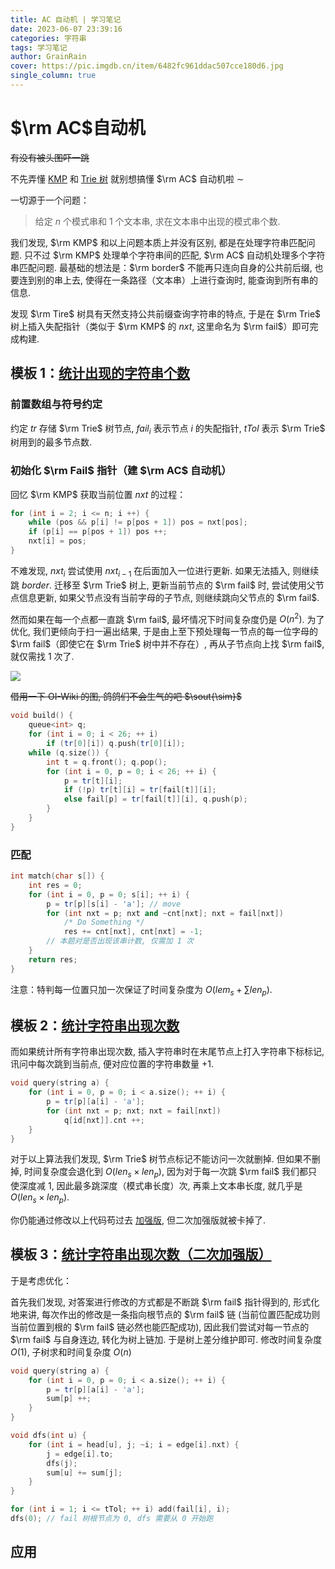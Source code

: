 ```yaml
---
title: AC 自动机 | 学习笔记
date: 2023-06-07 23:39:16
categories: 字符串
tags: 学习笔记
author: GrainRain
cover: https://pic.imgdb.cn/item/6482fc961ddac507cce180d6.jpg
single_column: true
---
```


# $\rm AC$自动机

~~有没有被头图吓一跳~~

不先弄懂 [KMP](https://grainrain.site/KMP/) 和 [Trie 树](https://grainrain.site/Trie/) 就别想搞懂 $\rm AC$ 自动机啦 $\sim$

一切源于一个问题：

> 给定 $n$ 个模式串和 $1$ 个文本串, 求在文本串中出现的模式串个数. 

我们发现, $\rm KMP$ 和以上问题本质上并没有区别, 都是在处理字符串匹配问题. 只不过 $\rm KMP$ 处理单个字符串间的匹配, $\rm AC$ 自动机处理多个字符串匹配问题. 最基础的想法是：$\rm border$ 不能再只连向自身的公共前后缀, 也要连到别的串上去, 使得在一条路径（文本串）上进行查询时, 能查询到所有串的信息. 

发现 $\rm Tire$ 树具有天然支持公共前缀查询字符串的特点, 于是在 $\rm Trie$ 树上插入失配指针（类似于 $\rm KMP$ 的 $nxt$, 这里命名为 $\rm fail$）即可完成构建. 

## 模板 $1$：[统计出现的字符串个数](https://www.luogu.com.cn/problem/P3808)

### 前置数组与符号约定

约定 $tr$ 存储 $\rm Trie$ 树节点, $fail_i$ 表示节点 $i$ 的失配指针, $tTol$ 表示 $\rm Trie$ 树用到的最多节点数. 

### 初始化 $\rm Fail$ 指针（建 $\rm AC$ 自动机）

回忆 $\rm KMP$ 获取当前位置 $nxt$ 的过程：

```cpp
for (int i = 2; i <= n; i ++) {
	while (pos && p[i] != p[pos + 1]) pos = nxt[pos];
	if (p[i] == p[pos + 1]) pos ++;
	nxt[i] = pos;
}
```

不难发现, $nxt_i$ 尝试使用 $nxt_{i - 1}$ 在后面加入一位进行更新. 如果无法插入, 则继续跳 $border$. 迁移至 $\rm Trie$ 树上, 更新当前节点的 $\rm fail$ 时, 尝试使用父节点信息更新, 如果父节点没有当前字母的子节点, 则继续跳向父节点的 $\rm fail$. 

然而如果在每一个点都一直跳 $\rm fail$, 最坏情况下时间复杂度仍是 $O(n^2)$. 为了优化, 我们更倾向于扫一遍出结果, 于是由上至下预处理每一节点的每一位字母的 $\rm fail$（即使它在 $\rm Trie$ 树中并不存在）, 再从子节点向上找 $\rm fail$, 就仅需找 $1$ 次了. 

![](https://oi-wiki.org/string/images/ac-automaton1.gif)

~~借用一下 OI-Wiki 的图, 鸽鸽们不会生气的吧 $\sout{\sim}$~~

```cpp
void build() {
    queue<int> q;
    for (int i = 0; i < 26; ++ i) 
        if (tr[0][i]) q.push(tr[0][i]);
    while (q.size()) {
        int t = q.front(); q.pop();
        for (int i = 0, p = 0; i < 26; ++ i) {
            p = tr[t][i];
            if (!p) tr[t][i] = tr[fail[t]][i];
            else fail[p] = tr[fail[t]][i], q.push(p);
        }
    }
}
```

### 匹配

```cpp
int match(char s[]) {
    int res = 0;
    for (int i = 0, p = 0; s[i]; ++ i) {
        p = tr[p][s[i] - 'a']; // move 
		for (int nxt = p; nxt and ~cnt[nxt]; nxt = fail[nxt])
            /* Do Something */
			res += cnt[nxt], cnt[nxt] = -1;
        // 本题对是否出现该串计数, 仅需加 1 次 
    }
    return res;
}
```

注意：特判每一位置只加一次保证了时间复杂度为 $O(lem_s + \sum len_p)$.

## 模板 $2$：[统计字符串出现次数](https://www.luogu.com.cn/problem/P3796)

而如果统计所有字符串出现次数, 插入字符串时在末尾节点上打入字符串下标标记, 讯问中每次跳到当前点, 便对应位置的字符串数量 $+1$.

```cpp
void query(string a) {
	for (int i = 0, p = 0; i < a.size(); ++ i) {
		p = tr[p][a[i] - 'a'];
		for (int nxt = p; nxt; nxt = fail[nxt]) 
			q[id[nxt]].cnt ++;
	}
}
```

对于以上算法我们发现, $\rm Trie$ 树节点标记不能访问一次就删掉. 但如果不删掉, 时间复杂度会退化到 $O(len_s \times len_p)$, 因为对于每一次跳 $\rm fail$ 我们都只使深度减 $1$, 因此最多跳深度（模式串长度）次, 再乘上文本串长度, 就几乎是 $O(len_s \times len_p)$.

你仍能通过修改以上代码苟过去 [加强版](https://www.luogu.com.cn/problem/P3796), 但二次加强版就被卡掉了.

## 模板 $3$：[统计字符串出现次数（二次加强版）](https://www.luogu.com.cn/problem/P5357)

于是考虑优化：

首先我们发现, 对答案进行修改的方式都是不断跳 $\rm fail$ 指针得到的, 形式化地来讲, 每次作出的修改是一条指向根节点的 $\rm fail$ 链 (当前位置匹配成功则当前位置到根的 $\rm fail$ 链必然也能匹配成功), 因此我们尝试对每一节点的 $\rm fail$ 与自身连边, 转化为树上链加. 于是树上差分维护即可. 修改时间复杂度 $O(1)$, 子树求和时间复杂度 $O(n)$

```cpp
void query(string a) {
	for (int i = 0, p = 0; i < a.size(); ++ i) {
		p = tr[p][a[i] - 'a'];
		sum[p] ++;
	}
}

void dfs(int u) {
	for (int i = head[u], j; ~i; i = edge[i].nxt) {
		j = edge[i].to;
		dfs(j);
		sum[u] += sum[j];
	}
}
```

```cpp
for (int i = 1; i <= tTol; ++ i) add(fail[i], i);
dfs(0); // fail 树根节点为 0, dfs 需要从 0 开始跑
```

## 应用

